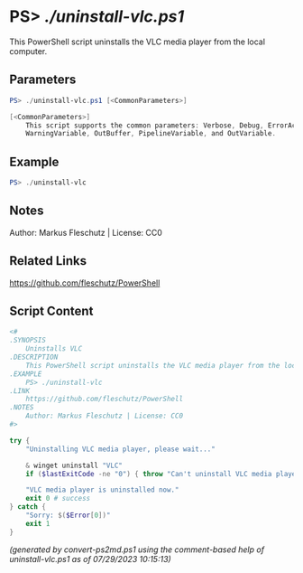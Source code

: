 PS> *./uninstall-vlc.ps1*
====================

This PowerShell script uninstalls the VLC media player from the local computer.

Parameters
----------
```powershell
PS> ./uninstall-vlc.ps1 [<CommonParameters>]

[<CommonParameters>]
    This script supports the common parameters: Verbose, Debug, ErrorAction, ErrorVariable, WarningAction, 
    WarningVariable, OutBuffer, PipelineVariable, and OutVariable.
```

Example
-------
```powershell
PS> ./uninstall-vlc

```

Notes
-----
Author: Markus Fleschutz | License: CC0

Related Links
-------------
https://github.com/fleschutz/PowerShell

Script Content
--------------
```powershell
<#
.SYNOPSIS
	Uninstalls VLC
.DESCRIPTION
	This PowerShell script uninstalls the VLC media player from the local computer.
.EXAMPLE
	PS> ./uninstall-vlc
.LINK
	https://github.com/fleschutz/PowerShell
.NOTES
	Author: Markus Fleschutz | License: CC0
#>

try {
	"Uninstalling VLC media player, please wait..."

	& winget uninstall "VLC"
	if ($lastExitCode -ne "0") { throw "Can't uninstall VLC media player, is it installed?" }

	"VLC media player is uninstalled now."
	exit 0 # success
} catch {
	"Sorry: $($Error[0])"
	exit 1
}
```

*(generated by convert-ps2md.ps1 using the comment-based help of uninstall-vlc.ps1 as of 07/29/2023 10:15:13)*
